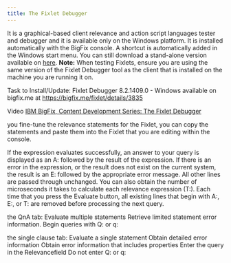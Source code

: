 ```yaml
---
title: The Fixlet Debugger
---
```


It is a graphical-based client relevance and action script languages tester and debugger and it is available only on the Windows platform. 
It is installed automatically with the BigFix console. 
A shortcut is automatically added in the Windows start menu.
You can still download a stand-alone version available on [here](http://support.bigfix.com/bes/release/ ).
**Note:** When testing Fixlets, ensure you are using the same version of the Fixlet Debugger tool as the client that is installed on the machine you are running it on.

Task to Install/Update: Fixlet Debugger 8.2.1409.0 - Windows available on bigfix.me at https://bigfix.me/fixlet/details/3835

Video [IBM BigFix, Content Development Series: The Fixlet Debugger](https://www.youtube.com/watch?v=sujEc4HqXew)

you fine-tune the relevance statements for the Fixlet, you can copy the statements and paste them into the Fixlet that you are editing within the console.

If the expression evaluates successfully, an answer to your query is displayed as an A: followed by the result of the expression. If there is an error in the expression, or the result does not exist on the current system, the result is an E: followed by the appropriate error message. All other lines are passed through unchanged. You can also obtain the number of microseconds it takes to calculate each relevance expression (T:). Each time that you press the Evaluate button, all existing lines that begin with A:, E:, or T: are removed before processing the next query.

the QnA tab:
Evaluate multiple statements
Retrieve limited statement error information.
Begin queries with Q: or q:

the single clause tab:
Evaluate a single statement
  Obtain detailed error information
  Obtain error information that includes properties
Enter the query in the Relevancefield
Do not enter Q: or q: